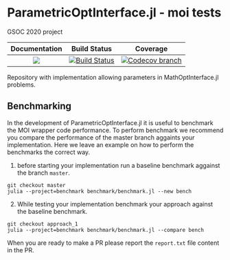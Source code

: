 # ParametricOptInterface.jl - moi tests
GSOC 2020 project


| **Documentation** | **Build Status** | **Coverage** |
|:-----------------:|:-----------------:|:-----------------:|
| [![][docs-dev-img]][docs-dev-url]| [![Build Status][build-img]][build-url] | [![Codecov branch][codecov-img]][codecov-url]|

[build-img]: https://github.com/jump-dev/ParametricOptInterface.jl/workflows/CI/badge.svg?branch=master
[build-url]: https://github.com/jump-dev/ParametricOptInterface.jl/actions?query=workflow%3ACI

[codecov-img]: http://codecov.io/github/jump-dev/ParametricOptInterface.jl/coverage.svg?branch=master
[codecov-url]: http://codecov.io/github/jump-dev/ParametricOptInterface.jl?branch=master

[docs-dev-img]: https://img.shields.io/badge/docs-dev-blue.svg
[docs-dev-url]: http://jump.dev/ParametricOptInterface.jl/dev/


Repository with implementation allowing parameters in MathOptInterface.jl problems.


## Benchmarking

In the development of ParametricOptInterface.jl it is useful to benchmark the MOI wrapper code performance.
To perform benchmark we recommend you compare the performance of the master branch aggaints your 
implementation. Here we leave an example on how to perform the benchmarks the correct way.

1. before starting your implementation run a baseline benchmark aggainst the branch `master`.
```
git checkout master
julia --project=benchmark benchmark/benchmark.jl --new bench
```
 2. While testing your implementation benchmark your approach against the baseline benchmark.
```
git checkout approach_1
julia --project=benchmark benchmark/benchmark.jl --compare bench
```
When you are ready to make a PR please report the `report.txt` file content in the PR.
